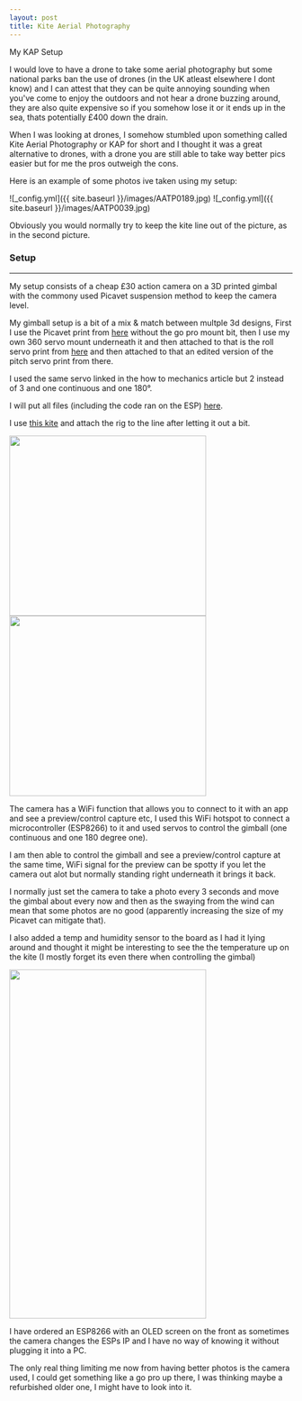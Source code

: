```yaml
---
layout: post
title: Kite Aerial Photography
---
```


My KAP Setup

I would love to have a drone to take some aerial photography but some national parks ban the use of drones (in the UK atleast elsewhere I dont know) and I can attest that they can be quite annoying sounding when you've come to enjoy the outdoors and not hear a drone buzzing around, they are also quite expensive so if you somehow lose it or it ends up in the sea, thats potentially £400 down the drain.

When I was looking at drones, I somehow stumbled upon something called Kite Aerial Photography or KAP for short and I thought it was a great alternative to drones, with a drone you are still able to take way better pics easier but for me the pros outweigh the cons.

Here is an example of some photos ive taken using my setup:

![_config.yml]({{ site.baseurl }}/images/AATP0189.jpg)
![_config.yml]({{ site.baseurl }}/images/AATP0039.jpg)

Obviously you would normally try to keep the kite line out of the picture, as in the second picture.

### Setup
---

My setup consists of a cheap £30 action camera on a 3D printed gimbal with the commony used Picavet suspension method to keep the camera level.

My gimball setup is a bit of a mix & match between multple 3d designs, First I use the Picavet print from [here](https://www.thingiverse.com/thing:857240) without the go pro mount bit, then I use my own 360 servo mount underneath it and then attached to that is the roll servo print from [here](https://howtomechatronics.com/projects/diy-arduino-gimbal-self-stabilizing-platform/) and then attached to that an edited version of the pitch servo print from there.

I used the same servo linked in the how to mechanics article but 2 instead of 3 and one continuous and one 180°.

I will put all files (including the code ran on the ESP) [here](https://github.com/ToXIc-Dev/Arduino_Stuff/tree/master/KAP%20Gimbal).

I use [this kite](http://www.spiritofair.co.uk/10168.htm) and attach the rig to the line after letting it out a bit.

<img src='/images/pend.jpg' width='350' height='320'>
<img src='/images/20210409_113852.jpg' width='350' height='320'>

The camera has a WiFi function that allows you to connect to it with an app and see a preview/control capture etc, I used this WiFi hotspot to connect a microcontroller (ESP8266) to it and used servos to control the gimball (one continuous and one 180 degree one).

I am then able to control the gimball and see a preview/control capture at the same time, WiFi signal for the preview can be spotty if you let the camera out alot but normally standing right underneath it brings it back.

I normally just set the camera to take a photo every 3 seconds and move the gimbal about every now and then as the swaying from the wind can mean that some photos are no good (apparently increasing the size of my Picavet can mitigate that).

I also added a temp and humidity sensor to the board as I had it lying around and thought it might be interesting to see the the temperature up on the kite (I mostly forget its even there when controlling the gimbal)

<img src='/images/Screenshot_20210409-115130_DV KING 4K.jpg' width='350' height='620'>

I have ordered an ESP8266 with an OLED screen on the front as sometimes the camera changes the ESPs IP and I have no way of knowing it without plugging it into a PC.

The only real thing limiting me now from having better photos is the camera used, I could get something like a go pro up there, I was thinking maybe a refurbished older one, I might have to look into it.

